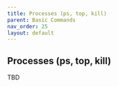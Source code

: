 ```yaml
---
title: Processes (ps, top, kill)
parent: Basic Commands
nav_order: 25
layout: default
---
```


## Processes (ps, top, kill)

TBD